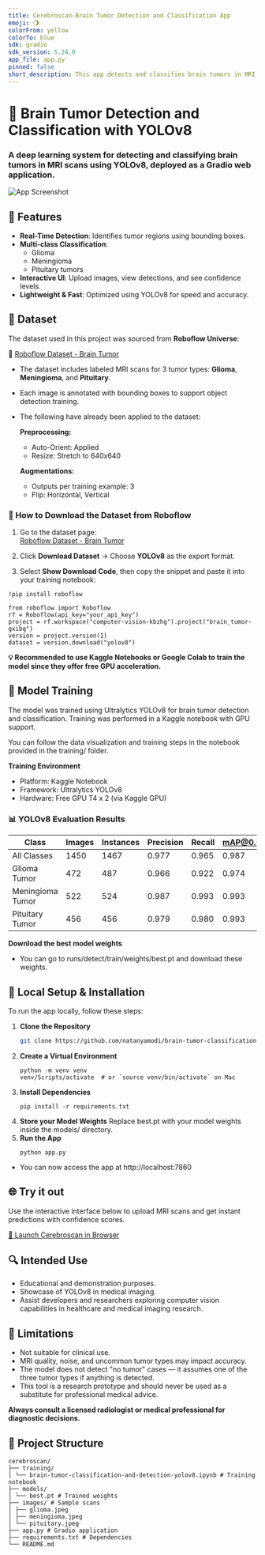 ```yaml
---
title: Cerebroscan-Brain Tumor Detection and Classification App
emoji: 🌖
colorFrom: yellow
colorTo: blue
sdk: gradio
sdk_version: 5.24.0
app_file: app.py
pinned: false
short_description: This app detects and classifies brain tumors in MRI scans
---
```


# 🧠 Brain Tumor Detection and Classification with YOLOv8
### A deep learning system for detecting and classifying brain tumors in MRI scans using YOLOv8, deployed as a Gradio web application.

![App Screenshot](https://github.com/user-attachments/assets/e8da60fd-5d15-4354-95cc-37789d4281db)

## 🌟 Features
- **Real-Time Detection**: Identifies tumor regions using bounding boxes.
- **Multi-class Classification**:
  - Glioma
  - Meningioma
  - Pituitary tumors
- **Interactive UI**: Upload images, view detections, and see confidence levels.
- **Lightweight & Fast**: Optimized using YOLOv8 for speed and accuracy.

## 🧠 Dataset 
The dataset used in this project was sourced from **Roboflow Universe**:

🔗 [Roboflow Dataset - Brain Tumor](https://universe.roboflow.com/computer-vision-kbzhg/brain_tumor-gxibq/dataset/1)

- The dataset includes labeled MRI scans for 3 tumor types: **Glioma**, **Meningioma**, and **Pituitary**.
- Each image is annotated with bounding boxes to support object detection training.
- The following have already been applied to the dataset:
  
  **Preprocessing:**
  - Auto-Orient: Applied
  - Resize: Stretch to 640x640
    
  **Augmentations:**
  - Outputs per training example: 3
  - Flip: Horizontal, Vertical

### 💾 How to Download the Dataset from Roboflow

1. Go to the dataset page:  
[Roboflow Dataset - Brain Tumor](https://universe.roboflow.com/computer-vision-kbzhg/brain_tumor-gxibq/dataset/1)

2. Click **Download Dataset** → Choose **YOLOv8** as the export format.

3. Select **Show Download Code**, then copy the snippet and paste it into your training notebook:
```
!pip install roboflow

from roboflow import Roboflow
rf = Roboflow(api_key="your_api_key")
project = rf.workspace("computer-vision-kbzhg").project("brain_tumor-gxibq")
version = project.version(1)
dataset = version.download("yolov8")             
```
**💡 Recommended to use Kaggle Notebooks or Google Colab to train the model since they offer free GPU acceleration.**

## 🧪 Model Training

The model was trained using Ultralytics YOLOv8 for brain tumor detection and classification. Training was performed in a Kaggle notebook with GPU support.

You can follow the data visualization and training steps in the notebook provided in the training/ folder.

**Training Environment**
- Platform: Kaggle Notebook
- Framework: Ultralytics YOLOv8
- Hardware: Free GPU T4 x 2 (via Kaggle GPU)

### 📊 YOLOv8 Evaluation Results

| Class             | Images | Instances | Precision | Recall | mAP@0.5 | mAP@0.5:0.95 |
|-------------------|--------|-----------|-----------|--------|--------|--------------|
| All Classes       | 1450   | 1467      | 0.977     | 0.965  | 0.987  | 0.915        |
| Glioma Tumor      | 472    | 487       | 0.966     | 0.922  | 0.974  | 0.882        |
| Meningioma Tumor  | 522    | 524       | 0.987     | 0.993  | 0.993  | 0.952        |
| Pituitary Tumor   | 456    | 456       | 0.979     | 0.980  | 0.993  | 0.912        |

**Download the best model weights**
- You can go to runs/detect/train/weights/best.pt and download these weights.

## 🚀 Local Setup & Installation

To run the app locally, follow these steps:

1. **Clone the Repository**
   ```bash
   git clone https://github.com/natanyamodi/brain-tumor-classification-and-detection.git
   ```
2. **Create a Virtual Environment**
   ```
   python -m venv venv
   venv/Scripts/activate  # or `source venv/bin/activate` on Mac
   ```
3. **Install Dependencies**
   ```
   pip install -r requirements.txt
   ```
4. **Store your Model Weights**
Replace best.pt with your model weights inside the models/ directory.
5. **Run the App**
   ```
   python app.py
   ```
* You can now access the app at http://localhost:7860

## 🌐 Try it out
Use the interactive interface below to upload MRI scans and get instant predictions with confidence scores.

[🔗 Launch Cerebroscan in Browser](https://huggingface.co/spaces/natanyamodi/cerebroscan)

## 🔍 Intended Use
- Educational and demonstration purposes.
- Showcase of YOLOv8 in medical imaging.
- Assist developers and researchers exploring computer vision capabilities in healthcare and medical imaging research.


## 📌 Limitations
- Not suitable for clinical use.
- MRI quality, noise, and uncommon tumor types may impact accuracy.
- The model does not detect "no tumor" cases — it assumes one of the three tumor types if anything is detected.
- This tool is a research prototype and should never be used as a substitute for professional medical advice.

**Always consult a licensed radiologist or medical professional for diagnostic decisions.**

## 📂 Project Structure
```
cerebroscan/
├── training/
│ └── brain-tumor-classification-and-detection-yolov8.ipynb # Training notebook
├── models/
│ └── best.pt # Trained weights
├── images/ # Sample scans
│ ├── glioma.jpeg
│ ├── meningioma.jpeg
│ └── pituitary.jpeg
├── app.py # Gradio application
├── requirements.txt # Dependencies
└── README.md
```
